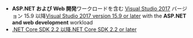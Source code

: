 * <span data-ttu-id="3e2ed-101">**ASP.NET および Web 開発**ワークロードを含む [Visual Studio 2017](https://visualstudio.microsoft.com/downloads/) バージョン 15.9 以降</span><span class="sxs-lookup"><span data-stu-id="3e2ed-101">[Visual Studio 2017 version 15.9 or later](https://visualstudio.microsoft.com/downloads/) with the **ASP.NET and web development** workload</span></span>
* [<span data-ttu-id="3e2ed-102">.NET Core SDK 2.2 以降</span><span class="sxs-lookup"><span data-stu-id="3e2ed-102">.NET Core SDK 2.2 or later</span></span>](https://www.microsoft.com/net/download/all)
